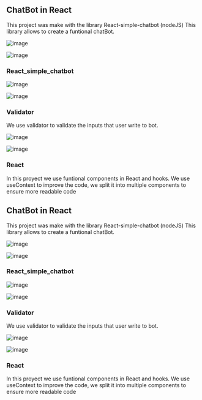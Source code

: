 ## ChatBot in React
This project was make with the library React-simple-chatbot (nodeJS) This library allows to create a funtional chatBot.

![image](https://user-images.githubusercontent.com/88061350/176792359-20db6c49-43d8-4a48-856a-7226420e548f.png)

![image](https://user-images.githubusercontent.com/88061350/176792739-eb1cd0c6-7fca-4cfd-8742-4e38d46fd731.png)


### React_simple_chatbot

![image](https://user-images.githubusercontent.com/88061350/176792584-1abdc65b-db8d-43d0-bf52-9dcc39cb8084.png)

![image](https://user-images.githubusercontent.com/88061350/176792644-d73bdf85-8b8e-4028-8293-e8f41290acc7.png)

### Validator
We use validator to validate the inputs that user write to bot.

![image](https://user-images.githubusercontent.com/88061350/176792491-3a2863f5-162d-4f1a-ab3e-d0e4469cc114.png)

![image](https://user-images.githubusercontent.com/88061350/176792524-4eb549cc-9213-4043-80a5-b6d1ed9aeca2.png)


### React

In this proyect we use funtional components in React and hooks.
We use useContext to improve the code, we split it into multiple components to ensure more readable code
## ChatBot in React
This project was make with the library React-simple-chatbot (nodeJS) This library allows to create a funtional chatBot.

![image](https://user-images.githubusercontent.com/88061350/176792359-20db6c49-43d8-4a48-856a-7226420e548f.png)

![image](https://user-images.githubusercontent.com/88061350/176792739-eb1cd0c6-7fca-4cfd-8742-4e38d46fd731.png)


### React_simple_chatbot

![image](https://user-images.githubusercontent.com/88061350/176792584-1abdc65b-db8d-43d0-bf52-9dcc39cb8084.png)

![image](https://user-images.githubusercontent.com/88061350/176792644-d73bdf85-8b8e-4028-8293-e8f41290acc7.png)

### Validator
We use validator to validate the inputs that user write to bot.

![image](https://user-images.githubusercontent.com/88061350/176792491-3a2863f5-162d-4f1a-ab3e-d0e4469cc114.png)

![image](https://user-images.githubusercontent.com/88061350/176792524-4eb549cc-9213-4043-80a5-b6d1ed9aeca2.png)


### React

In this proyect we use funtional components in React and hooks.
We use useContext to improve the code, we split it into multiple components to ensure more readable code
